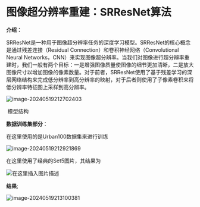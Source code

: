 # 图像超分辨率重建：SRResNet算法

**介绍：**

SRResNet是一种用于图像超分辨率任务的深度学习模型。SRResNet的核心概念是通过残差连接（Residual Connection）和卷积神经网络（Convolutional Neural Networks，CNN）来实现图像超分辨率。当我们对图像进行超分辨率重建时，我们一般有两个目标：一是增强图像质量使图像的细节更加清晰，二是放大图像尺寸以增加图像的像素数量。对于前者，SRResNet使用了基于残差学习的深层网络结构来完成低分辨率到高分辨率的映射，对于后者则使用了子像素卷积来将低分辨率特征图上采样到高分辨率。

![image-20240519212702403](C:\Users\14249\AppData\Roaming\Typora\typora-user-images\image-20240519212702403.png)

​                                                                      模型结构

**数据训练集部分**：

在这里使用的是Urban100数据集来进行训练

![image-20240519212921869](C:\Users\14249\AppData\Roaming\Typora\typora-user-images\image-20240519212921869.png)

在这里使用了经典的Set5图片，其结果为

![在这里插入图片描述](https://img-blog.csdnimg.cn/20201120192120947.png?x-oss-process=image/watermark,type_ZmFuZ3poZW5naGVpdGk,shadow_10,text_aHR0cHM6Ly9ibG9nLmNzZG4ubmV0L05pa2tpRWx3aW4=,size_16,color_FFFFFF,t_70#pic_center)

**结果**;

![image-20240519213100381](C:\Users\14249\AppData\Roaming\Typora\typora-user-images\image-20240519213100381.png)